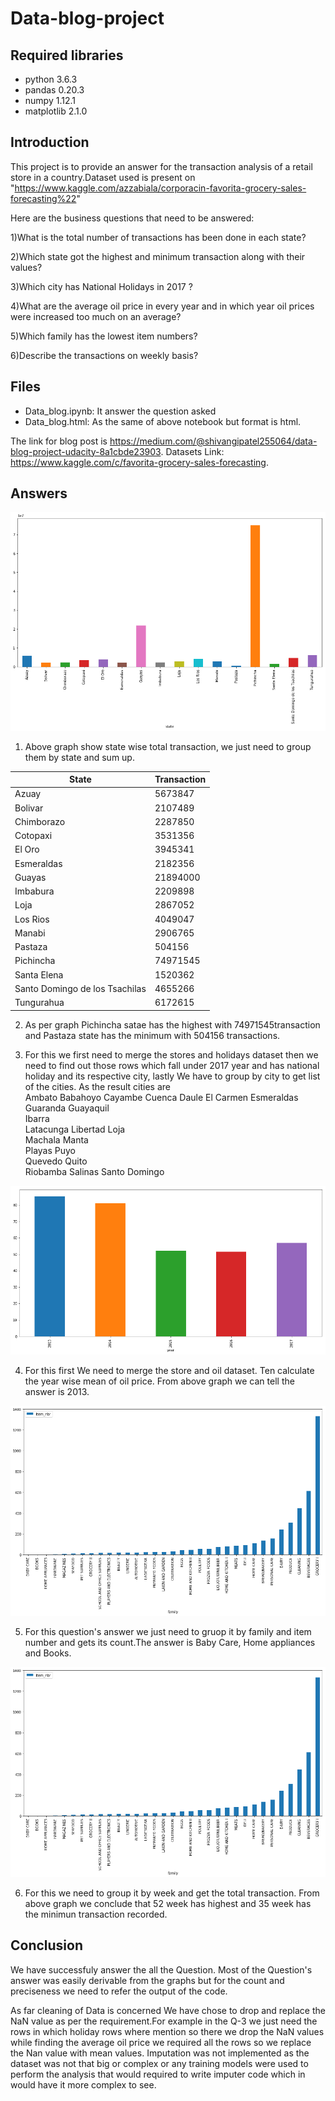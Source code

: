 # Data-blog-project

## Required libraries

- python 3.6.3
- pandas 0.20.3
- numpy 1.12.1
- matplotlib 2.1.0

## Introduction

This project is to provide an answer for the transaction analysis of a retail store in a country.Dataset used is present on "https://www.kaggle.com/azzabiala/corporacin-favorita-grocery-sales-forecasting%22"

Here are the business questions that need to be answered:

1)What is the total number of transactions has been done in each state?

2)Which state got the highest and minimum transaction along with their values?

3)Which city has National Holidays in 2017 ?

4)What are the average oil price in every year and in which year oil prices were increased too much on an average?

5)Which family has the lowest item numbers?

6)Describe the transactions on weekly basis?

## Files

- Data_blog.ipynb: It answer the question asked
- Data_blog.html: As the same of above notebook but format is html.

The link for blog post is https://medium.com/@shivangipatel255064/data-blog-project-udacity-8a1cbde23903. Datasets Link: https://www.kaggle.com/c/favorita-grocery-sales-forecasting.

## Answers

![alt text](https://github.com/Shivwinx100/Data-blog-project/blob/master/pic1.png)

1) Above graph show state wise total transaction, we just need to group them by state and sum up.


|         State                 |   Transaction     |
|-------------------------------|-------------------|
|Azuay                          |    	5673847       | 
|Bolivar                        |   	2107489       |
|Chimborazo	                    |    2287850        |
|Cotopaxi                       |    	3531356       |
|El Oro	                        |    3945341        |
|Esmeraldas                     |   	2182356       |
|Guayas	                        |    21894000       |
|Imbabura	                      |    2209898        |
|Loja	                          |    2867052        |
|Los Rios                       |     4049047       |
|Manabi                         |   	2906765       |
|Pastaza                        |    	504156        |
|Pichincha                      |   	74971545      |
|Santa Elena	                  |      1520362      |
|Santo Domingo de los Tsachilas | 	  4655266       |
|Tungurahua	                    |    6172615        |

2) As per graph Pichincha satae has the highest with 74971545transaction and Pastaza state has the minimum with 504156 transactions.

3) For this we first need to merge the stores and holidays dataset then we need to find out those rows which fall under 2017 year and   has national holiday and its respective city, lastly We have to group by city to get list of the cities. As the result cities are 		
Ambato
Babahoyo
Cayambe
Cuenca
Daule
El Carmen
Esmeraldas
Guaranda
Guayaquil	
Ibarra	
Latacunga
Libertad
Loja	
Machala	
Manta	
Playas
Puyo	
Quevedo
Quito	
Riobamba
Salinas	
Santo Domingo

![alt text](https://github.com/Shivwinx100/Data-blog-project/blob/master/pic2.png)

4) For this first We need to merge the store and oil dataset. Ten calculate the year wise mean of oil price. From above graph we can tell the answer is 2013.

![alt text](https://github.com/Shivwinx100/Data-blog-project/blob/master/pic3.png)

5) For this question's answer we just need to gruop it by family and item number and gets its count.The answer is Baby Care, Home appliances and Books.

![alt text](https://github.com/Shivwinx100/Data-blog-project/blob/master/pic3.png)

6) For this we need to group it by week and get the total transaction. From above graph we conclude that 52 week has highest and 35 week has the minimun transaction recorded.


## Conclusion

We have successfuly answer the all the Question. Most of the Question's answer was easily derivable from the graphs but for the count and preciseness we need to refer the output of the code.

As far cleaning of Data is concerned We have chose to drop and replace the NaN value as per the requirement.For example in the Q-3 we just need the rows in which holiday rows where mention so there we drop the NaN values while finding the average oil price we required all the rows so we replace the Nan value with mean values. Imputation was not implemented as the dataset was not that big or complex or any training models were used to perform the analysis that would required to write imputer code which in would have it more complex to see.
